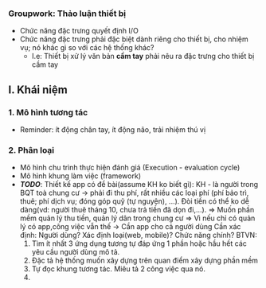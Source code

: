 ### Groupwork: Thảo luận thiết bị
- Chức năng đặc trưng quyết định I/O
- Chức năng đặc trưng phải đặc biệt dành riêng cho thiết bị, cho nhiệm vụ; nó khác gì so với các hệ thống khác?
	- I.e: Thiết bị xử lý văn bản **cầm tay** phải nêu ra đặc trưng cho thiết bị cầm tay
## I. Khái niệm
### 1. Mô hình tương tác
- Reminder: ít động chân tay, ít động não, trải nhiệm thú vị
### 2. Phân loại
- Mô hình chu trình thực hiện đánh giá (Execution - evaluation cycle)
- Mô hình khung làm việc (framework)
- ***TODO***: Thiết kế app có đề bài(assume KH ko biết gì): KH - là người trong BQT toà chung cư $\rightarrow$ phải đi thu phí, rất nhiều các loại phí (phí bảo trì, thuê; phí dịch vụ; đóng góp quỹ (tự nguyện), ...). Đòi tiền có thể ko dễ dàng(vd: người thuê tháng 10, chưa trả tiền đã dọn đi,...). 
	$\Rightarrow$ Muốn phần mềm quản lý thu tiền, quản lý dân trong chung cư
	$\Rightarrow$ Vì nếu chỉ có quản lý có app,công việc vẫn thế $\rightarrow$ Cần app cho cả người dùng
	Cần xác định: Người dùng? Xác định loại(web, mobile)? Chức năng chính?
BTVN: 
	1. Tìm ít nhất 3 ứng dụng tương tự đáp ứng 1 phần hoặc hầu hết các yêu cầu người dùng mô tả.
	2. Đặc tả hệ thống muốn xây dựng trên quan điểm xây dựng phần mềm 
	3. Tự đọc khung tương tác. Miêu tả 2 công việc qua nó.
	4. 